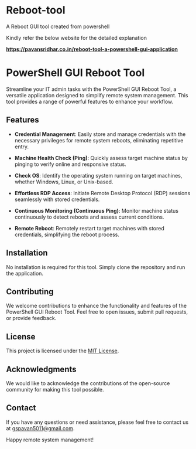 # Reboot-tool
A Reboot GUI tool created from powershell

Kindly refer the below website for the detailed explanation

**https://pavansridhar.co.in/reboot-tool-a-powershell-gui-application**

# PowerShell GUI Reboot Tool

Streamline your IT admin tasks with the PowerShell GUI Reboot Tool, a versatile application designed to simplify remote system management. This tool provides a range of powerful features to enhance your workflow.

## Features

- **Credential Management**: Easily store and manage credentials with the necessary privileges for remote system reboots, eliminating repetitive entry.

- **Machine Health Check (Ping)**: Quickly assess target machine status by pinging to verify online and responsive status.

- **Check OS**: Identify the operating system running on target machines, whether Windows, Linux, or Unix-based.

- **Effortless RDP Access**: Initiate Remote Desktop Protocol (RDP) sessions seamlessly with stored credentials.

- **Continuous Monitoring (Continuous Ping)**: Monitor machine status continuously to detect reboots and assess current conditions.

- **Remote Reboot**: Remotely restart target machines with stored credentials, simplifying the reboot process.

## Installation

No installation is required for this tool. Simply clone the repository and run the application.

## Contributing

We welcome contributions to enhance the functionality and features of the PowerShell GUI Reboot Tool. Feel free to open issues, submit pull requests, or provide feedback.

## License

This project is licensed under the [MIT License](LICENSE.md).

## Acknowledgments

We would like to acknowledge the contributions of the open-source community for making this tool possible.

## Contact

If you have any questions or need assistance, please feel free to contact us at gspavan5011@gmail.com.

Happy remote system management!



